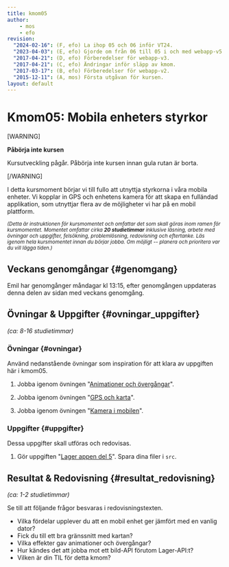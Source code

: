 ```yaml
---
title: kmom05
author:
    - mos
    - efo
revision:
  "2024-02-16": (F, efo) La ihop 05 och 06 inför VT24.
  "2023-04-03": (E, efo) Gjorde om från 06 till 05 i och med webapp-v5.
  "2017-04-21": (D, efo) Förberedelser för webapp-v3.
  "2017-04-21": (C, efo) Ändringar inför släpp av kmom.
  "2017-03-17": (B, efo) Förberedelser för webapp-v2.
  "2015-12-11": (A, mos) Första utgåvan för kursen.
layout: default
---
```

Kmom05: Mobila enheters styrkor
==================================

[WARNING]

**Påbörja inte kursen**

Kursutveckling pågår. Påbörja inte kursen innan gula rutan är borta.

[/WARNING]

I detta kursmoment börjar vi till fullo att utnyttja styrkorna i våra mobila enheter. Vi kopplar in GPS och enhetens kamera för att skapa en fulländad applikation, som utnyttjar flera av de möjligheter vi har på en mobil plattform.



<small><i>(Detta är instruktionen för kursmomentet och omfattar det som skall göras inom ramen för kursmomentet. Momentet omfattar cirka **20 studietimmar** inklusive läsning, arbete med övningar och uppgifter, felsökning, problemlösning, redovisning och eftertanke. Läs igenom hela kursmomentet innan du börjar jobba. Om möjligt -- planera och prioritera var du vill lägga tiden.)</i></small>



Veckans genomgångar  {#genomgang}
---------------------------------

Emil har genomgånger måndagar kl 13:15, efter genomgången uppdateras denna delen av sidan med veckans genomgång.



Övningar & Uppgifter  {#ovningar_uppgifter}
-------------------------------------------

*(ca: 8-16 studietimmar)*



### Övningar {#ovningar}

Använd nedanstående övningar som inspiration för att klara av uppgiften här i kmom05.

1. Jobba igenom övningen "[Animationer och övergångar](kunskap/animationer-och-overgangar)".

1. Jobba igenom övningen "[GPS och karta](kunskap/gps-och-karta)".

1. Jobba igenom övningen "[Kamera i mobilen](kunskap/kamera-i-mobilen)".



### Uppgifter {#uppgifter}

Dessa uppgifter skall utföras och redovisas.

1. Gör uppgiften "[Lager appen del 5](uppgift/lager-appen-del-5)". Spara dina filer i `src`.



Resultat & Redovisning  {#resultat_redovisning}
-----------------------------------------------

*(ca: 1-2 studietimmar)*

Se till att följande frågor besvaras i redovisningstexten.

* Vilka fördelar upplever du att en mobil enhet ger jämfört med en vanlig dator?
* Fick du till ett bra gränssnitt med kartan?
* Vilka effekter gav animationer och övergångar?
* Hur kändes det att jobba mot ett bild-API förutom Lager-API:t?
* Vilken är din TIL för detta kmom?

